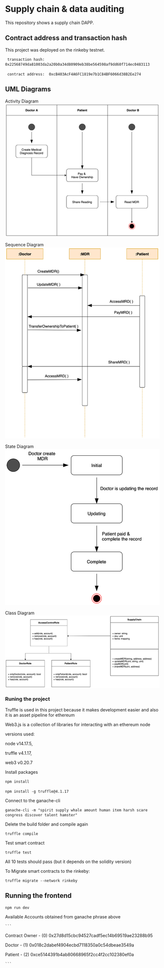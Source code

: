 # Supply chain & data auditing

This repository shows a supply chain DAPP. 

## Contract address and transaction hash

This project was deployed on the rinkeby testnet.

```
 transaction hash:  0x22568749da81003da2a20b0a34d80909eb38be564598af9dd60f714ec0483113

 contract address:  0xcB403AcF4A6FC1819e7b1C84BF6066d38B2Ee274

```

## UML Diagrams
Activity Diagram
![activity Diagram](images/activity.png)

Sequence Diagram
![sequence Diagram](images/sequence.png)

State Diagram
![state Diagram](images/state.png)

Class Diagram
![class Diagram](images/class.png)




###  Runing the project

Truffle is used in this project because it makes development easier
and also it is an asset pipeline for ethereum

Web3.js is a collection of libraries for interacting with an ethereum node


versions used:

node v14.17.5,

truffle v4.1.17,

web3 v0.20.7

Install packages

```
npm install

npm install -g truffle@4.1.17

```


Connect to the ganache-cli

```
ganache-cli -m "spirit supply whale amount human item harsh scare congress discover talent hamster"

```

Delete the build folder and compile again

```
truffle compile

```
Test smart contract

```
truffle test
```
All 10 tests should pass (but it depends on the solidity version)


To Migrate smart contracts to the rinkeby:

```
truffle migrate --network rinkeby

```

## Running the frontend


```
npm run dev

```


Available Accounts obtained from ganache phrase above

    ```
Contract Owner -   (0) 0x27d8d15cbc94527cadf5ec14b69519ae23288b95

Doctor         -   (1) 0x018c2dabef4904ecbd7118350a0c54dbeae3549a

Patient    -   (2) 0xce5144391b4ab80668965f2cc4f2cc102380ef0a
    
    ```



